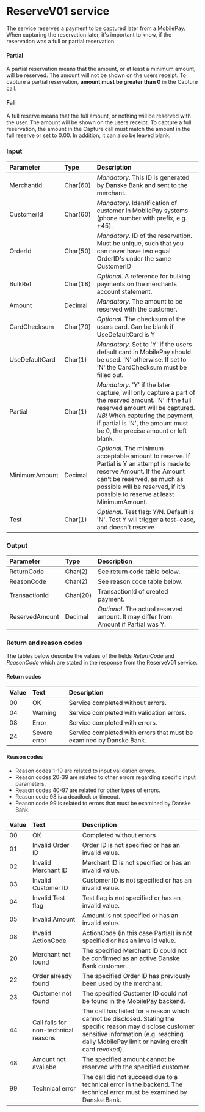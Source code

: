 # ReserveV01 service #
The service reserves a payment to be captured later from a MobilePay. 
When capturing the reservation later, it's important to know, if the reservation was a full or partial reservation.

#### Partial ####

A partial reservation means that the amount, or at least a minimum amount, will be reserved. 
The amount will not be shown on the users receipt.
To capture a partial reservation, **amount must be greater than 0** in the Capture call.

#### Full ####

A full reserve means that the full amount, or nothing will be reserved with the user.
The amount will be shown on the users receipt.
To capture a full reservation, the amount in the Capture call must match the amount in the full reserve or set to 0.00. In addition, it can also be leaved blank.


### Input ###
|Parameter|Type|Description|
|:--------|:---|:----------|
|MerchantId|Char(60)|_Mandatory_. This ID is generated by Danske Bank and sent to the merchant.|
|CustomerId|Char(60)|_Mandatory_. Identification of customer in MobilePay systems (phone number with prefix, e.g. +45).|
|OrderId|Char(50)|_Mandatory_. ID of the reservation. Must be unique, such that you can never have two equal OrderID's under the same CustomerID|
|BulkRef|Char(18)|_Optional_. A reference for bulking payments on the merchants account statement.|
|Amount|Decimal|_Mandatory_. The amount to be reserved with the customer.|
|CardChecksum|Char(70)|_Optional_. The checksum of the users card. Can be blank if UseDefaultCard is Y|
|UseDefaultCard|Char(1)|_Mandatory_. Set to 'Y' if the users default card in MobilePay should be used. 'N' otherwise. If set to 'N' the CardChecksum must be filled out.|
|Partial|Char(1)|_Mandatory_. 'Y' if the later capture, will only capture a part of the resrved amount. 'N' if the full reserved amount will be captured. _NB!_ When capturing the payment, if partial is 'N', the amount must be 0, the precise amount or left blank.|
|MinimumAmount|Decimal|_Optional_. The minimum acceptable amount to reserve. If Partial is Y an attempt is made to reserve Amount. If the Amount can't be reserved, as much as possible will be reserved, if it's possible to reserve at least MinimumAmount.|
|Test|Char(1)|_Optional_. Test flag: Y/N. Default is 'N'. Test Y will trigger a test-case, and doesn't reserve|

### Output ###
|Parameter|Type|Description|
|:--------|:---|:----------|
|ReturnCode|Char(2)|See return code table below.|
|ReasonCode|Char(2)|See reason code table below.|
|TransactionId|Char(20)|TransactionId of created payment.|
|ReservedAmount|Decimal|_Optional_. The actual reserved amount. It may differ from Amount if Partial was Y.|

### Return and reason codes ###
The tables below describe the values of the fields *ReturnCode* and *ReasonCode* which are stated in the response from the ReserveV01 service.

#### Return codes ####
|Value|Text|Description|
|:----|:---|:----------|
|00|OK|Service completed without errors.|
|04|Warning|Service completed with validation errors.|
|08|Error|Service completed with errors.|
|24|Severe error|Service completed with errors that must be examined by Danske Bank.|

#### Reason codes ####
- Reason codes 1-19 are related to input validation errors.
- Reason codes 20-39 are related to other errors regarding specific input parameters.
- Reason codes 40-97 are related for other types of errors.
- Reason code 98 is a deadlock or timeout.
- Reason code 99 is related to errors that must be examined by Danske Bank.

|Value|Text|Description|
|:----|:---|:----------|
|00|OK|Completed without errors|
|01|Invalid Order ID|Order ID is not specified or has an invalid value.|
|02|Invalid Merchant ID|Merchant ID is not specified or has an invalid value.|
|03|Invalid Customer ID|Customer ID is not specified or has an invalid value.|
|04|Invalid Test flag |Test flag is not specified or has an invalid value.|
|05|Invalid Amount|Amount is not specified or has an invalid value.|
|08|Invalid ActionCode| ActionCode (in this case Partial) is not specified or has an invalid value.|
|20|Merchant not found|The specified Merchant ID could not be confirmed as an active Danske Bank customer.|
|22|Order already found|The specified Order ID has previously been used by the merchant.|
|23|Customer not found|The specified Customer ID could not be found in the MobilePay backend.|
|44|Call fails for non-technical reasons|The call has failed for a reason which cannot be disclosed. Stating the specific reason may disclose customer sensitive information (e.g. reaching daily MobilePay limit or having credit card revoked).|
|48|Amount not availabe|The specified amount cannot be reserved with the specified customer.|
|99|Technical error|The call did not succeed due to a technical error in the backend. The technical error must be examined by Danske Bank.|
